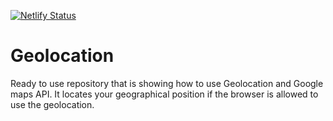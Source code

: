 [![Netlify Status](https://api.netlify.com/api/v1/badges/0509be2c-5fa0-48f8-9799-4428f4bad6fc/deploy-status)](https://app.netlify.com/sites/javascript-geolocation/deploys)

# Geolocation

Ready to use repository that is showing how to use Geolocation and Google maps API. It locates your geographical position if the browser is allowed to use the geolocation.
